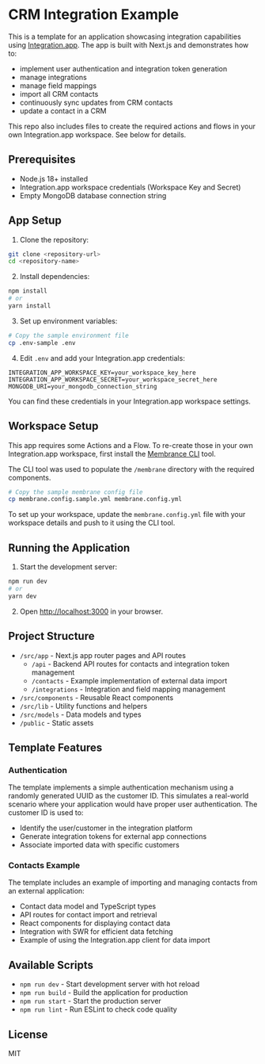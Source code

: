# CRM Integration Example

This is a template for an application showcasing integration capabilities using [Integration.app](https://integration.app). The app is built with Next.js and demonstrates how to:

* implement user authentication and integration token generation
* manage integrations
* manage field mappings
* import all CRM contacts
* continuously sync updates from CRM contacts
* update a contact in a CRM

This repo also includes files to create the required actions and flows in your own Integration.app workspace. See below for details.

## Prerequisites

- Node.js 18+ installed
- Integration.app workspace credentials (Workspace Key and Secret)
- Empty MongoDB database connection string

## App Setup

1. Clone the repository:

```bash
git clone <repository-url>
cd <repository-name>
```

2. Install dependencies:

```bash
npm install
# or
yarn install
```

3. Set up environment variables:

```bash
# Copy the sample environment file
cp .env-sample .env
```

4. Edit `.env` and add your Integration.app credentials:

```env
INTEGRATION_APP_WORKSPACE_KEY=your_workspace_key_here
INTEGRATION_APP_WORKSPACE_SECRET=your_workspace_secret_here
MONGODB_URI=your_mongodb_connection_string
```

You can find these credentials in your Integration.app workspace settings.

## Workspace Setup

This app requires some Actions and a Flow. To re-create those in your own Integration.app workspace, first install the [Membrance CLI](https://www.npmjs.com/package/@integration-app/membrane-cli) tool.

The CLI tool was used to populate the `/membrane` directory with the required components.

```bash
# Copy the sample membrane config file
cp membrane.config.sample.yml membrane.config.yml
```

To set up your workspace, update the `membrane.config.yml` file with your workspace details and push to it using the CLI tool.

## Running the Application

1. Start the development server:

```bash
npm run dev
# or
yarn dev
```

2. Open [http://localhost:3000](http://localhost:3000) in your browser.

## Project Structure

- `/src/app` - Next.js app router pages and API routes
  - `/api` - Backend API routes for contacts and integration token management
  - `/contacts` - Example implementation of external data import
  - `/integrations` - Integration and field mapping management
- `/src/components` - Reusable React components
- `/src/lib` - Utility functions and helpers
- `/src/models` - Data models and types
- `/public` - Static assets

## Template Features

### Authentication

The template implements a simple authentication mechanism using a randomly generated UUID as the customer ID. This simulates a real-world scenario where your application would have proper user authentication. The customer ID is used to:

- Identify the user/customer in the integration platform
- Generate integration tokens for external app connections
- Associate imported data with specific customers

### Contacts Example

The template includes an example of importing and managing contacts from an external application:

- Contact data model and TypeScript types
- API routes for contact import and retrieval
- React components for displaying contact data
- Integration with SWR for efficient data fetching
- Example of using the Integration.app client for data import

## Available Scripts

- `npm run dev` - Start development server with hot reload
- `npm run build` - Build the application for production
- `npm run start` - Start the production server
- `npm run lint` - Run ESLint to check code quality

## License

MIT
